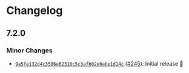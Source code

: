 # Changelog

## 7.2.0

### Minor Changes

- [`9a5fe132d4c3506e62316c5c3afb02e0abe1d14c`](https://github.com/capawesome-team/capacitor-mlkit/commit/9a5fe132d4c3506e62316c5c3afb02e0abe1d14c) ([#245](https://github.com/capawesome-team/capacitor-mlkit/pull/245)): Initial release 🎉

